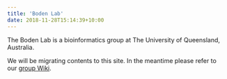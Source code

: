 ```yaml
---
title: 'Boden Lab'
date: 2018-11-28T15:14:39+10:00
---
```


The Boden Lab is a bioinformatics group at The University of Queensland, Australia.

We will be migrating contents to this site. In the meantime please refer to our [group Wiki](http://bioinf.scmb.uq.edu.au).
